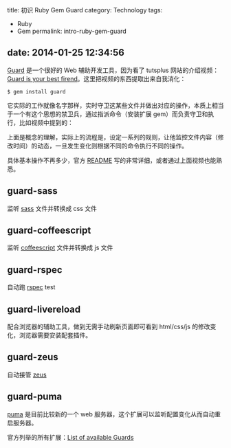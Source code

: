 title: 初识 Ruby Gem Guard
category: Technology
tags:
- Ruby
- Gem
permalink: intro-ruby-gem-guard

date: 2014-01-25 12:34:56
---

[Guard](http://guardgem.org) 是一个很好的 Web 辅助开发工具，因为看了 tutsplus 网站的介绍视频：[Guard is your best firend](http://net.tutsplus.com/tutorials/tools-and-tips/guard-is-your-best-friend/)。这里把视频的东西提取出来自我消化：

```
$ gem install guard
```

它实际的工作就像名字那样，实时守卫这某些文件并做出对应的操作，本质上相当于一个有这个思想的禁卫兵，通过指派命令（安装扩展 gem）而负责守卫和执行，比如视频中提到的：

上面是概念的理解，实际上的流程是，设定一系列的规则，让他监控文件内容（修改时间）的动态，一旦发生变化则根据不同的命令执行不同的操作。

具体基本操作不再多少，官方 [README](https://github.com/guard/guard) 写的非常详细，或者通过上面视频也能熟悉。

## guard-sass

监听 [sass](http://sass-lang.com/) 文件并转换成 css 文件

## guard-coffeescript

监听 [coffeescript](http://coffeescript.org/) 文件并转换成 js 文件

## guard-rspec

自动跑 [rspec](https://github.com/rspec/rspec-core) test

## guard-livereload

配合浏览器的辅助工具，做到无需手动刷新页面即可看到 html/css/js 的修改变化，浏览器需要安装配套插件。

## guard-zeus

自动接管 [zeus](https://github.com/burke/zeus)

## guard-puma

[puma](http://puma.io) 是目前比较新的一个 web 服务器，这个扩展可以监听配置变化从而自动重启服务器。


官方列举的所有扩展：[List of available Guards](https://github.com/guard/guard/wiki/List-of-available-Guards)